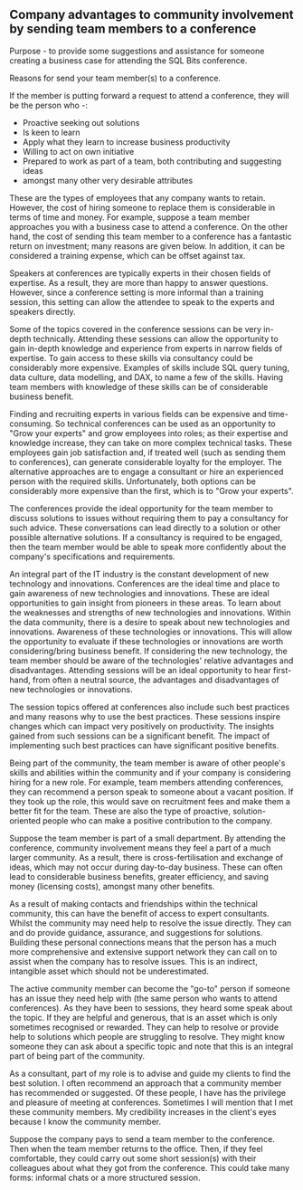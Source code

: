 
## Company advantages to community involvement by sending team members to a conference

Purpose - to provide some suggestions and assistance for someone creating a business case for attending the SQL Bits conference.

Reasons for send your team member(s) to a conference.

If the member is putting forward a request to attend a conference, they will be the person who -:

 - Proactive seeking out solutions
 -   Is keen to learn
 -   Apply what they learn to increase business productivity
 -   Willing to act on own initiative
 -   Prepared to work as part of a team, both contributing and suggesting ideas
 -   amongst many other very desirable attributes

These are the types of employees that any company wants to retain. However, the cost of hiring someone to replace them is considerable in terms of time and money. For example, suppose a team member approaches you with a business case to attend a conference. On the other hand, the cost of sending this team member to a conference has a fantastic return on investment; many reasons are given below. In addition, it can be considered a training expense, which can be offset against tax.

Speakers at conferences are typically experts in their chosen fields of expertise. As a result, they are more than happy to answer questions. However, since a conference setting is more informal than a training session, this setting can allow the attendee to speak to the experts and speakers directly.

Some of the topics covered in the conference sessions can be very in-depth technically. Attending these sessions can allow the opportunity to gain in-depth knowledge and experience from experts in narrow fields of expertise. To gain access to these skills via consultancy could be considerably more expensive. Examples of skills include SQL query tuning, data culture, data modelling, and DAX, to name a few of the skills. Having team members with knowledge of these skills can be of considerable business benefit.

Finding and recruiting experts in various fields can be expensive and time-consuming. So technical conferences can be used as an opportunity to "Grow your experts" and grow employees into roles; as their expertise and knowledge increase, they can take on more complex technical tasks. These employees gain job satisfaction and, if treated well (such as sending them to conferences), can generate considerable loyalty for the employer. The alternative approaches are to engage a consultant or hire an experienced person with the required skills. Unfortunately, both options can be considerably more expensive than the first, which is to "Grow your experts".

The conferences provide the ideal opportunity for the team member to discuss solutions to issues without requiring them to pay a consultancy for such advice. These conversations can lead directly to a solution or other possible alternative solutions. If a consultancy is required to be engaged, then the team member would be able to speak more confidently about the company's specifications and requirements.

An integral part of the IT industry is the constant development of new technology and innovations. Conferences are the ideal time and place to gain awareness of new technologies and innovations. These are ideal opportunities to gain insight from pioneers in these areas. To learn about the weaknesses and strengths of new technologies and innovations. Within the data community, there is a desire to speak about new technologies and innovations. Awareness of these technologies or innovations. This will allow the opportunity to evaluate if these technologies or innovations are worth considering/bring business benefit. If considering the new technology, the team member should be aware of the technologies' relative advantages and disadvantages. Attending sessions will be an ideal opportunity to hear first-hand, from often a neutral source, the advantages and disadvantages of new technologies or innovations.

The session topics offered at conferences also include such best practices and many reasons why to use the best practices. These sessions inspire changes which can impact very positively on productivity. The insights gained from such sessions can be a significant benefit. The impact of implementing such best practices can have significant positive benefits.

Being part of the community, the team member is aware of other people's skills and abilities within the community and if your company is considering hiring for a new role. For example, team members attending conferences, they can recommend a person speak to someone about a vacant position. If they took up the role, this would save on recruitment fees and make them a better fit for the team. These are also the type of proactive, solution-oriented people who can make a positive contribution to the company.

Suppose the team member is part of a small department. By attending the conference, community involvement means they feel a part of a much larger community. As a result, there is cross-fertilisation and exchange of ideas, which may not occur during day-to-day business. These can often lead to considerable business benefits, greater efficiency, and saving money (licensing costs), amongst many other benefits.

As a result of making contacts and friendships within the technical community, this can have the benefit of access to expert consultants. Whilst the community may need help to resolve the issue directly. They can and do provide guidance, assurance, and suggestions for solutions. Building these personal connections means that the person has a much more comprehensive and extensive support network they can call on to assist when the company has to resolve issues. This is an indirect, intangible asset which should not be underestimated.

The active community member can become the "go-to" person if someone has an issue they need help with (the same person who wants to attend conferences). As they have been to sessions, they heard some speak about the topic. If they are helpful and generous, that is an asset which is only sometimes recognised or rewarded. They can help to resolve or provide help to solutions which people are struggling to resolve. They might know someone they can ask about a specific topic and note that this is an integral part of being part of the community.

As a consultant, part of my role is to advise and guide my clients to find the best solution. I often recommend an approach that a community member has recommended or suggested. Of these people, I have has the privilege and pleasure of meeting at conferences. Sometimes I will mention that I met these community members. My credibility increases in the client's eyes because I know the community member.

Suppose the company pays to send a team member to the conference. Then when the team member returns to the office. Then, if they feel comfortable, they could carry out some short session(s) with their colleagues about what they got from the conference. This could take many forms: informal chats or a more structured session.
